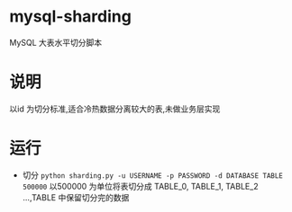# mysql-sharding
MySQL 大表水平切分脚本

# 说明
以id 为切分标准,适合冷热数据分离较大的表,未做业务层实现

# 运行
* 切分
  `python sharding.py -u USERNAME -p PASSWORD -d DATABASE TABLE 500000`
  以500000 为单位将表切分成 TABLE_0, TABLE_1, TABLE_2 ...,TABLE 中保留切分完的数据


